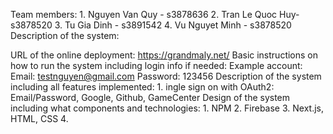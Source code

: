 Team members:
    1. Nguyen Van Quy - s3878636
    2. Tran Le Quoc Huy- s3878520
    3. Tu Gia Dinh - s3891542
    4. Vu Nguyet Minh - s3878520
Description of the system:

URL of the online deployment: https://grandmaly.net/
Basic instructions on how to run the system including login info if needed:
Example account: 
    Email: testnguyen@gmail.com
    Password: 123456
Description of the system including all features implemented:
    1. ingle sign on with OAuth2: Email/Password, Google, Github, GameCenter
Design of the system including what components and technologies:
    1. NPM
    2. Firebase
    3. Next.js, HTML, CSS
    4. 